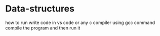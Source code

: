 # Data-structures
how to run 
write code in vs code or any c compiler
using gcc command compile the program
and then run it
